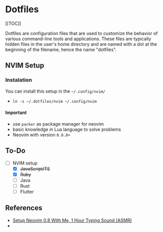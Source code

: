 # Dotfiles

[[TOC]]

Dotfiles are configuration files that are used to customize the behavior of various command-line tools and applications. These files are typically hidden files in the user's home directory and are named with a dot at the beginning of the filename, hence the name "dotfiles".

## NVIM Setup

### Instalation

You can install this setup in the `~/.config/nvim/`

- `ln -s ~/.dotfiles/nvim ~/.config/nvim`

#### Important

- use `packer` as package manager for neovim
- basic knowledge in Lua language to solve problems
- Neovim with version `0.8.0+`

## To-Do

- [ ] NVIM setup
  - [x] ~~JavaScript/TS~~
  - [x] ~~Ruby~~
  - [ ] Java
  - [ ] Rust
  - [ ] Flutter

## References

- [Setup Neovim 0.8 With Me, 1 Hour Typing Sound (ASMR)](https://www.youtube.com/watch?v=uGrxQd5LrRw&list=PLzPQsZqPu9iDRwwnRBqkIoDIV9BxBIT_-&index=5)
- []()
